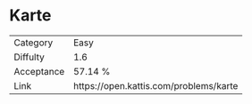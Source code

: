 # Karte

<table>
    <tr>
        <td>Category</td>
        <td>Easy</td>
    </tr>
    <tr>
        <td>Diffulty</td>
        <td>1.6</td>
    </tr>
    <tr>
        <td>Acceptance</td>
        <td>57.14 %</td>
    </tr>
    <tr>
        <td>Link</td>
        <td>https://open.kattis.com/problems/karte</td>
    </tr>
</table>
